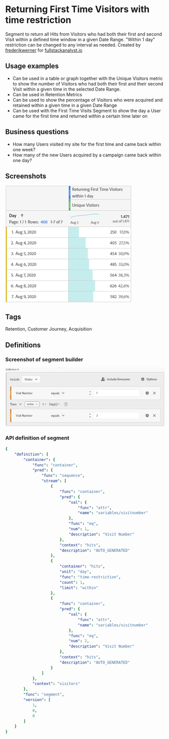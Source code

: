 # Returning First Time Visitors with time restriction
Segment to return all Hits from Visitors who had both their first and second Visit within a defined time window in a given Date Range. "Within 1 day" restriction can be changed to any interval as needed. Created by [frederikwerner](https://github.com/frederikwerner) for [fullstackanalyst.io](https://www.fullstackanalyst.io/?r=g)

## Usage examples
* Can be used in a table or graph together with the Unique Visitors metric to show the number of Visitors who had both their first and their second Visit within a given time in the selected Date Range.
* Can be used in Retention Metrics
* Can be used to show the percentage of Visitors who were acquired and retained within a given time in a given Date Range
* Can be used with the First Time Visits Segment to show the day a User came for the first time and returned within a certain time later on

## Business questions
* How many Users visited my site for the first time and came back within one week?
* How many of the new Users acquired by a campaign came back within one day?

## Screenshots
![Returning First Time Visitors Within 1 Day Segment in Adobe Analytics](res/returningfirsttimevisitorswithin1day2.png)

## Tags
Retention, Customer Journey, Acquisition

## Definitions
### Screenshot of segment builder
![Segment Builder](res/returningfirsttimevisitorswithin1day1.png)
### API definition of segment
```yaml
{
    "definition": {
        "container": {
            "func": "container",
            "pred": {
                "func": "sequence",
                "stream": [
                    {
                        "func": "container",
                        "pred": {
                            "val": {
                                "func": "attr",
                                "name": "variables/visitnumber"
                            },
                            "func": "eq",
                            "num": 1,
                            "description": "Visit Number"
                        },
                        "context": "hits",
                        "description": "AUTO_GENERATED"
                    },
                    {
                        "container": "hits",
                        "unit": "day",
                        "func": "time-restriction",
                        "count": 1,
                        "limit": "within"
                    },
                    {
                        "func": "container",
                        "pred": {
                            "val": {
                                "func": "attr",
                                "name": "variables/visitnumber"
                            },
                            "func": "eq",
                            "num": 2,
                            "description": "Visit Number"
                        },
                        "context": "hits",
                        "description": "AUTO_GENERATED"
                    }
                ]
            },
            "context": "visitors"
        },
        "func": "segment",
        "version": [
            1,
            0,
            0
        ]
    }
}
```